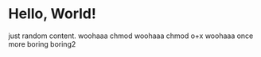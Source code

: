 # Hello, World!


just random content.
woohaaa chmod
woohaaa chmod o+x
woohaaa once more
boring
boring2

